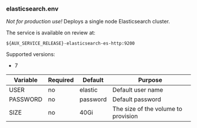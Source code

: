 
### elasticsearch.env

*Not for production use!* Deploys a single node Elasticsearch cluster.

The service is available on review at: 

```
${AUX_SERVICE_RELEASE}-elasticsearch-es-http:9200
```

Supported versions:
- 7

| Variable     | Required | Default  | Purpose  |
| ------------ | -------- | -------- | -------- |
| USER         | no       | elastic  | Default user name |
| PASSWORD     | no       | password | Default password |
| SIZE         | no       | 40Gi     | The size of the volume to provision |
